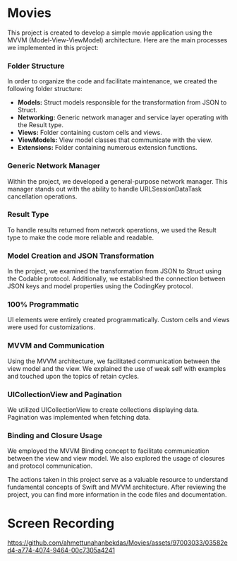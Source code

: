 # Movies

This project is created to develop a simple movie application using the MVVM (Model-View-ViewModel) architecture. Here are the main processes we implemented in this project:

### Folder Structure
In order to organize the code and facilitate maintenance, we created the following folder structure:

- **Models:** Struct models responsible for the transformation from JSON to Struct.
- **Networking:** Generic network manager and service layer operating with the Result type.
- **Views:** Folder containing custom cells and views.
- **ViewModels:** View model classes that communicate with the view.
- **Extensions:** Folder containing numerous extension functions.

### Generic Network Manager
Within the project, we developed a general-purpose network manager. This manager stands out with the ability to handle URLSessionDataTask cancellation operations.

### Result Type
To handle results returned from network operations, we used the Result type to make the code more reliable and readable.

### Model Creation and JSON Transformation
In the project, we examined the transformation from JSON to Struct using the Codable protocol. Additionally, we established the connection between JSON keys and model properties using the CodingKey protocol.

### 100% Programmatic 
UI elements were entirely created programmatically. Custom cells and views were used for customizations.

### MVVM and Communication
Using the MVVM architecture, we facilitated communication between the view model and the view. We explained the use of weak self with examples and touched upon the topics of retain cycles.

### UICollectionView and Pagination
We utilized UICollectionView to create collections displaying data. Pagination was implemented when fetching data.

### Binding and Closure Usage
We employed the MVVM Binding concept to facilitate communication between the view and view model. We also explored the usage of closures and protocol communication.

The actions taken in this project serve as a valuable resource to understand fundamental concepts of Swift and MVVM architecture. After reviewing the project, you can find more information in the code files and documentation.

# Screen Recording
https://github.com/ahmettunahanbekdas/Movies/assets/97003033/03582ed4-a774-4074-9464-00c7305a4241



 

